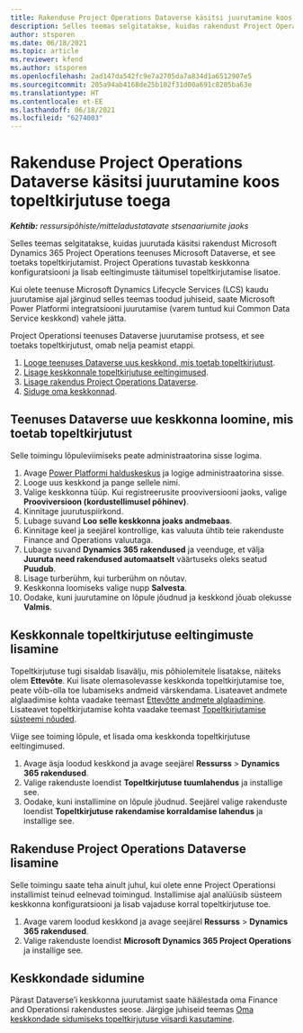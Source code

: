 ```yaml
---
title: Rakenduse Project Operations Dataverse käsitsi juurutamine koos topeltkirjutuse toega
description: Selles teemas selgitatakse, kuidas rakendust Project Operations Dataverse käsitsi juurutada, et see toetaks topeltkirjutamist.
author: stsporen
ms.date: 06/18/2021
ms.topic: article
ms.reviewer: kfend
ms.author: stsporen
ms.openlocfilehash: 2ad147da542fc9e7a2705da7a834d1a6512907e5
ms.sourcegitcommit: 205a94ab4168de25b102f31d00a691c8205ba63e
ms.translationtype: HT
ms.contentlocale: et-EE
ms.lasthandoff: 06/18/2021
ms.locfileid: "6274003"
---
```

# <a name="manually-deploy-the-project-operations-dataverse-app-with-dual-write-support"></a>Rakenduse Project Operations Dataverse käsitsi juurutamine koos topeltkirjutuse toega

_**Kehtib:** ressursipõhiste/mitteladustatavate stsenaariumite jaoks_

Selles teemas selgitatakse, kuidas juurutada käsitsi rakendust Microsoft Dynamics 365 Project Operations teenuses Microsoft Dataverse, et see toetaks topeltkirjutamist. Project Operations tuvastab keskkonna konfiguratsiooni ja lisab eeltingimuste täitumisel topeltkirjutamise lisatoe.

Kui olete teenuse Microsoft Dynamics Lifecycle Services (LCS) kaudu juurutamise ajal järginud selles teemas toodud juhiseid, saate Microsoft Power Platformi integratsiooni juurutamise (varem tuntud kui Common Data Service keskkond) vahele jätta.

Project Operationsi teenuses Dataverse juurutamise protsess, et see toetaks topeltkirjutust, omab nelja peamist etappi.

1. [Looge teenuses Dataverse uus keskkond, mis toetab topeltkirjutust](#create).
2. [Lisage keskkonnale topeltkirjutuse eeltingimused](#prerequisites).
3. [Lisage rakendus Project Operations Dataverse](#dataverse).
4. [Siduge oma keskkonnad](#link).

## <a name="create-a-new-environment-in-dataverse-that-supports-dual-write"></a><a name="create"></a>Teenuses Dataverse uue keskkonna loomine, mis toetab topeltkirjutust

Selle toimingu lõpuleviimiseks peate administraatorina sisse logima.

1. Avage [Power Platformi halduskeskus](https://admin.powerplatform.com) ja logige administraatorina sisse.
2. Looge uus keskkond ja pange sellele nimi.
3. Valige keskkonna tüüp. Kui registreerusite prooviversiooni jaoks, valige **Prooviversioon (kordustellimusel põhinev)**.
4. Kinnitage juurutuspiirkond.
5. Lubage suvand **Loo selle keskkonna joaks andmebaas**. 
6. Kinnitage keel ja seejärel kontrollige, kas valuuta ühtib teie rakenduste Finance and Operations valuutaga.
7. Lubage suvand **Dynamics 365 rakendused** ja veenduge, et välja **Juuruta need rakendused automaatselt** väärtuseks oleks seatud **Puudub**.
8. Lisage turberühm, kui turberühm on nõutav.
9. Keskkonna loomiseks valige nupp **Salvesta**.
10. Oodake, kuni juurutamine on lõpule jõudnud ja keskkond jõuab olekusse **Valmis**.

## <a name="add-dual-write-prerequisites-to-the-environment"></a><a name="prerequisites"></a>Keskkonnale topeltkirjutuse eeltingimuste lisamine

Topeltkirjutuse tugi sisaldab lisavälju, mis põhiolemitele lisatakse, näiteks olem **Ettevõte**. Kui lisate olemasolevasse keskkonda topeltkirjutamise toe, peate võib-olla toe lubamiseks andmeid värskendama. Lisateavet andmete alglaadimise kohta vaadake teemast [Ettevõtte andmete alglaadimine](/dynamics365/fin-ops-core/dev-itpro/data-entities/dual-write/bootstrap-company-data). Lisateavet topeltkirjutamise kohta vaadake teemast [Topeltkirjutamise süsteemi nõuded](/dynamics365/fin-ops-core/dev-itpro/data-entities/dual-write/dual-write-system-req).

Viige see toiming lõpule, et lisada oma keskkonda topeltkirjutuse eeltingimused.

1. Avage äsja loodud keskkond ja avage seejärel **Ressurss** \> **Dynamics 365 rakendused**.
2. Valige rakenduste loendist **Topeltkirjutuse tuumlahendus** ja installige see.
3. Oodake, kuni installimine on lõpule jõudnud. Seejärel valige rakenduste loendist **Topeltkirjutuse rakendamise korraldamise lahendus** ja installige see.

## <a name="add-the-project-operations-dataverse-app"></a><a name="dataverse"></a>Rakenduse Project Operations Dataverse lisamine

Selle toimingu saate teha ainult juhul, kui olete enne Project Operationsi installimist teinud eelnevad toimingud. Installimise ajal analüüsib süsteem keskkonna konfiguratsiooni ja lisab vajaduse korral topeltkirjutuse toe.

1. Avage varem loodud keskkond ja avage seejärel **Ressurss** \> **Dynamics 365 rakendused**.
2. Valige rakenduste loendist **Microsoft Dynamics 365 Project Operations** ja installige see.

## <a name="link-your-environments"></a><a name="link"></a>Keskkondade sidumine

Pärast Dataverse’i keskkonna juurutamist saate häälestada oma Finance and Operationsi rakendustes seose. Järgige juhiseid teemas [Oma keskkondade sidumiseks topeltkirjutuse viisardi kasutamine](/dynamics365/fin-ops-core/dev-itpro/data-entities/dual-write/link-your-environment).
